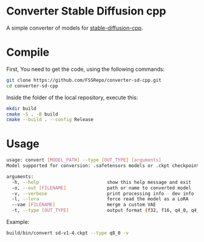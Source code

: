 # Converter Stable Diffusion cpp
A simple converter of models for [stable-diffusion-cpp](https://github.com/leejet/stable-diffusion.cpp).

# Compile

First, You need to get the code, using the following commands:

```bash
git clone https://github.com/FSSRepo/converter-sd-cpp.git
cd converter-sd-cpp
```

Inside the folder of the local repository, execute this:

```bash
mkdir build
cmake -S . -B build
cmake --build . --config Release
```

# Usage

```bash
usage: convert [MODEL_PATH] --type [OUT_TYPE] [arguments]
Model supported for conversion: .safetensors models or .ckpt checkpoints models

arguments:
  -h, --help                         show this help message and exit
  -o, --out [FILENAME]               path or name to converted model
  -v, --verbose                      print processing info - dev info
  -l, --lora                         force read the model as a LoRA
  --vae [FILENAME]                   merge a custom VAE
  -t, --type [OUT_TYPE]              output format (f32, f16, q4_0, q4_1, q5_0, q5_1, q8_0)
```

Example:

```bash
build/bin/convert sd-v1-4.ckpt --type q8_0 -v
```